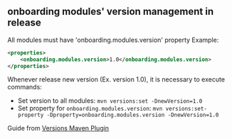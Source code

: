 ## onboarding modules' version management in release

All modules must have 'onboarding.modules.version' property
Example:
```xml
<properties>
    <onboarding.modules.version>1.0</onboarding.modules.version>
</properties>
```

Whenever release new version (Ex. version 1.0), it is necessary to execute commands:

- Set version to all modules: `mvn versions:set -DnewVersion=1.0`
- Set property for `onboarding.modules.version`: `mvn versions:set-property -Dproperty=onboarding.modules.version -DnewVersion=1.0`

Guide from [Versions Maven Plugin][version-mvn-plugin]

[version-mvn-plugin]: https://www.mojohaus.org/versions-maven-plugin/index.html